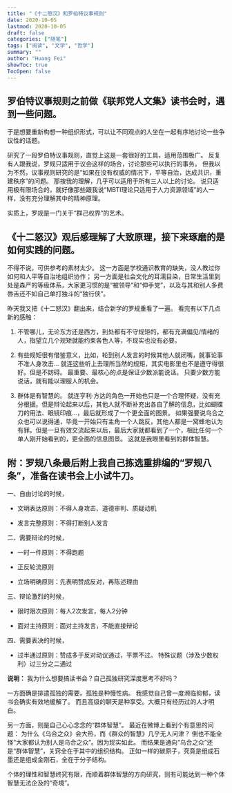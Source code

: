 ```yaml
---
title: "《十二怒汉》和罗伯特议事规则"
date: 2020-10-05
lastmod: 2020-10-05
draft: false
categories: ["随笔"]
tags: ["阅读", "文学", "哲学"]
summary: ""
author: "Huang Fei"
showToc: true
TocOpen: false
---
```


## 罗伯特议事规则之前做《联邦党人文集》读书会时，遇到一些问题。
于是想要重新构想一种组织形式，可以让不同观点的人坐在一起有序地讨论一些争议性的话题。

研究了一段罗伯特议事规则，直觉上这是一套很好的工具，适用范围极广。
反复有人跟我说，罗规只适用于议会这样的场合，讨论那些可以执行的事务。
但我以为不然，议事规则研究的是“如果在没有权威的情况下，平等自治，达成共识，重建秩序”的问题。
那按我的理解，几乎可以适用于所有三人以上的讨论。
说只适用极有限场合的，就好像那些跟我说“MBTI理论只适用于人力资源领域”的人一样，没有充分理解其中的精神原理。

实质上，罗规是一门关于“群己权界”的艺术。

## 《十二怒汉》观后感理解了大致原理，接下来琢磨的是如何实践的问题。
不得不说，可供参考的素材太少。
这一方面是学校通识教育的缺失，没人教过你如何和人平等自治地组织协作；
另一方面是社会文化的耳濡目染，日常生活里到处是森严的等级体系，大家更习惯的是“被领导”和“伸手党”，以及与其和别人多费唇舌还不如自己单打独斗的“独行侠”。

昨天我又把《十二怒汉》翻出来，结合新学的罗规重看了一遍。
看完有以下几点新的感触：
1. 不管哪儿，无论东方还是西方，到处都有不守规矩的，都有充满偏见/情绪的人，指望立几个规矩就能约束各色人等，不现实也没有必要。

2. 有些规矩很有借鉴意义，比如，轮到别人发言的时候其他人就闭嘴，就事论事不准人身攻击…
就连这些听上去理所当然的规矩，其实电影里也不是遵守得很好。但是不妨碍。
最重要、最核心的点是保证少数派能说话。
只要少数方能说话，就有能以理服人的机会。

3. 群体是有智慧的。
就连亨利·方达的角色一开始也只是一个合理怀疑，没有充分根据。但是辩论起来以后，其他人就不断补充出各自了解的信息，比如蝴蝶刀的用法、眼镜印痕…，最后就形成了一个更全面的图景。
如果强要说乌合之众也可以说得通，毕竟一开始只有主角一个人跳反，其他人都是一窝蜂地认为有罪。但是一旦有效交流起来以后，最后大家就都看到了一个，相比任何一个单人刚开始看到的，更全面的信息图景。
这就是我眼里看到的群体智慧。

## 附：罗规八条最后附上我自己拣选重排编的“罗规八条”，准备在读书会上小试牛刀。

一、自由讨论的时候，

- 文明表达原则：不得人身攻击、道德审判、质疑动机

- 发言完整原则：不得打断别人发言

二、需要辩论的时候，

- 一时一件原则：不得跑题

- 正反轮流原则

- 立场明确原则：先表明赞成反对，再陈述理由

三、辩论激烈的时候，

- 限时限次原则：每人2次发言，每人2分钟

- 面对主持原则：面对主持发言，不能直接辩论

四、需要表决的时候，

- 过半通过原则：赞成多于反对动议通过，平票不过。
特殊议题（涉及少数权利）过三分之二通过

**说明：**
我为什么想要搞读书会？自己孤独研究深度思考不好吗？

一方面确是排遣孤独的需要。孤独是种慢性病。
我感觉自己曾一度濒临抑郁，读书会确实有效地缓解了。
而且高级的聊天是种享受。大概只有经历过的人才明白。

另一方面，则是自己心心念念的“群体智慧”。
最近在微博上看到个有意思的问题：
为什么《乌合之众》会大热，而《群众的智慧》几乎无人问津？
倒也不能全怪“大家都认为别人是乌合之众”。因为现实如此。
而结果是通向“乌合之众”还是“群体智慧”，关窍全在于其中的组织结构。
正如一样的碳原子，究竟是组成石墨还是组成金刚石，全在于分子结构。

个体的理性和智慧终究有限，而顺着群体智慧的方向研究，则有可能达到一种个体智慧无法企及的“奇境”。
